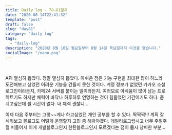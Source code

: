 ```yaml
---
title: Daily log - 78~81일차
date: "2020-08-14T22:41:32"
template: "post"
draft: false
slug: "day81"
category: "daily log"
tags:
  - "daily-log"
description: "2020년 8월 10일 월요일부터 8월 14일 목요일까지 이것을 했습니다."
socialImage: "/naon.png"
---
```


<br>

API 열심히 뽑았다. 정말 열심히 뽑았다. 아쉬운 점은 기능 구현을 최대한 많이 하느라 도전해보고 싶었던 어려운 기능을 건들지 못한 것이다. 계정 정보가 없었던 카카오 소셜로그인이라든지, 카페24 서버를 붙이는 일이라든지. 여러모로 아쉬움이 많이 남는 프로젝트기도 하지만 체력이 바닥나 하루하루 연명하는 것이 힘들었던 기간이기도 하다. 좀 쉬고싶은데 쉴 시간이 없다. 내 체력 괜찮니...

이제 다음 주부터는 그렇~~게나 하고싶었던 개인 공부를 할 수 있다. 짝짝짝!!! 계획 잘 세워보고 블로그도 어떻게 운영할지 고민 좀 해봐야겠다. 데일리로그랍시고 너무 주절주절 떠들어서 이게 개발블로그인지 한탄블로그인지 모르겠다는 점이 몹시 창피한 부분...
